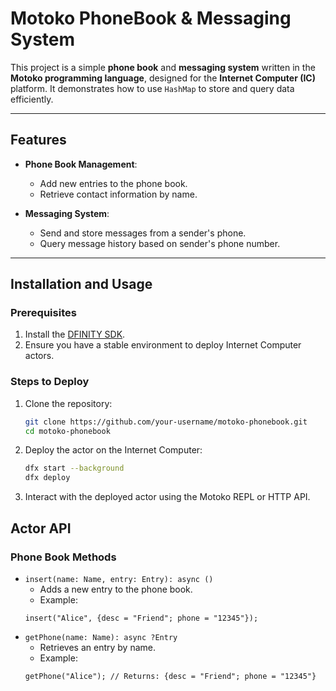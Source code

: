 # Motoko PhoneBook & Messaging System

This project is a simple **phone book** and **messaging system** written in the **Motoko programming language**, designed for the **Internet Computer (IC)** platform. It demonstrates how to use `HashMap` to store and query data efficiently.

---

## Features

- **Phone Book Management**:
  - Add new entries to the phone book.
  - Retrieve contact information by name.

- **Messaging System**:
  - Send and store messages from a sender's phone.
  - Query message history based on sender's phone number.

---

## Installation and Usage

### Prerequisites

1. Install the [DFINITY SDK](https://internetcomputer.org/docs/current/developer-docs/quickstart/).
2. Ensure you have a stable environment to deploy Internet Computer actors.

### Steps to Deploy

1. Clone the repository:
   ```bash
   git clone https://github.com/your-username/motoko-phonebook.git
   cd motoko-phonebook

2. Deploy the actor on the Internet Computer:
   ```bash
   dfx start --background
   dfx deploy

3. Interact with the deployed actor using the Motoko REPL or HTTP API.

## Actor API

### Phone Book Methods

- `insert(name: Name, entry: Entry): async ()`
  - Adds a new entry to the phone book.
  - Example:
  ```motoko
  insert("Alice", {desc = "Friend"; phone = "12345"});
  
- `getPhone(name: Name): async ?Entry`
  - Retrieves an entry by name.
  - Example:
  ```motoko
  getPhone("Alice"); // Returns: {desc = "Friend"; phone = "12345"}


